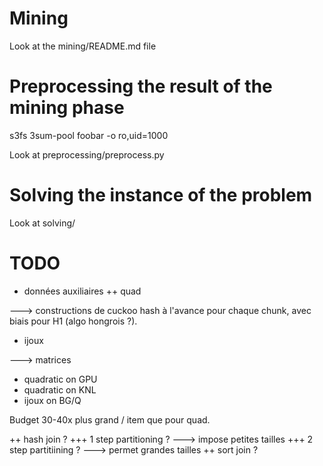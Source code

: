Mining
======

Look at the mining/README.md file


Preprocessing the result of the mining phase
============================================

s3fs 3sum-pool foobar -o ro,uid=1000

Look at preprocessing/preprocess.py


Solving the instance of the problem
===================================

Look at solving/



TODO
====

+ données auxiliaires
++ quad

---> constructions de cuckoo hash à l'avance pour chaque chunk, avec biais pour H1 (algo hongrois ?).

+ ijoux

---> matrices

+ quadratic on GPU
+ quadratic on KNL
+ ijoux on BG/Q

Budget 30-40x plus grand / item que pour quad.

++ hash join ? 
+++ 1 step partitioning ? ---> impose petites tailles 
+++ 2 step partitiining ? ---> permet grandes tailles
++ sort join ?
